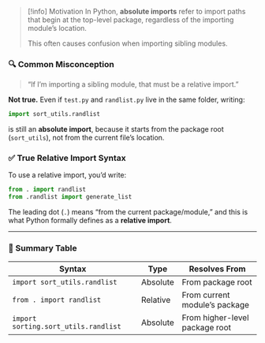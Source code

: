 > [!info] Motivation
> In Python, **absolute imports** refer to import paths that begin at the top-level package, regardless of the importing module’s location. 
> 
> This often causes confusion when importing sibling modules.

### 🔍 Common Misconception
> “If I’m importing a sibling module, that must be a relative import.”

**Not true.** Even if `test.py` and `randlist.py` live in the same folder, writing:

```python
import sort_utils.randlist
```

is still an **absolute import**, because it starts from the package root (`sort_utils`),
not from the current file’s location.

### ✅ True Relative Import Syntax
To use a relative import, you’d write:

```python
from . import randlist
from .randlist import generate_list
```

The leading dot (`.`) means “from the current package/module,” and this is what Python formally defines as a **relative import**.

---

### 🧠 Summary Table

| Syntax                          | Type      | Resolves From                 |
|----------------------------------|-----------|-------------------------------|
| `import sort_utils.randlist`     | Absolute  | From package root             |
| `from . import randlist`         | Relative  | From current module’s package |
| `import sorting.sort_utils.randlist` | Absolute  | From higher-level package root |